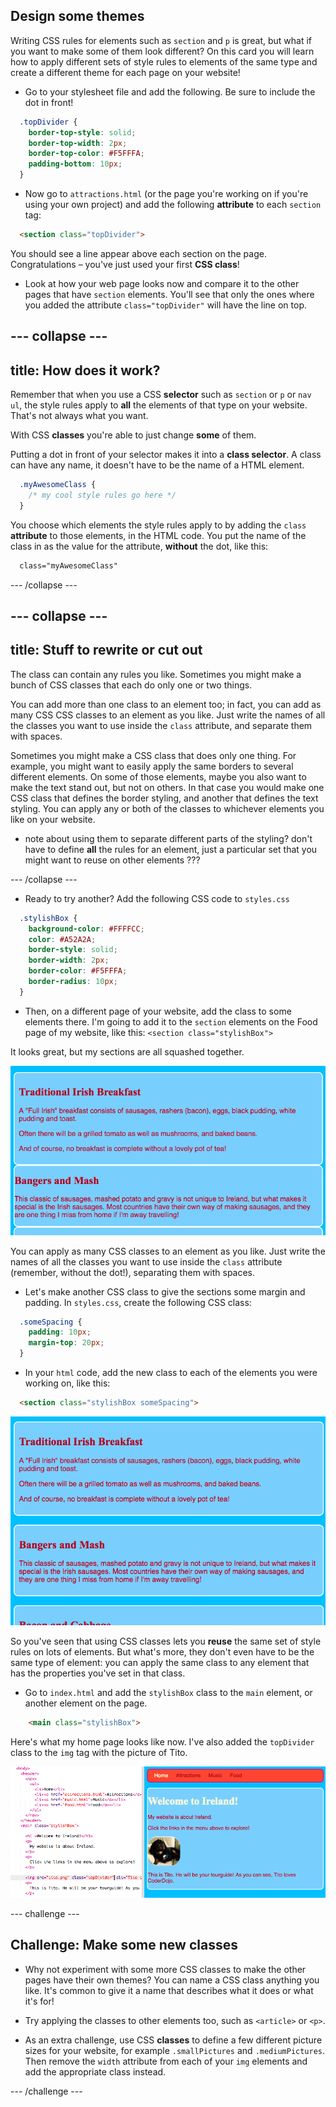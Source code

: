 ## Design some themes

Writing CSS rules for elements such as `section` and `p` is great, but what if you want to make some of them look different? On this card you will learn how to apply different sets of style rules to elements of the same type and create a different theme for each page on your website!


+ Go to your stylesheet file and add the following. Be sure to include the dot in front!
  
```css
  .topDivider {
    border-top-style: solid;
    border-top-width: 2px;
    border-top-color: #F5FFFA;
    padding-bottom: 10px;
  }
```

+ Now go to `attractions.html` \(or the page you're working on if you're using your own project\) and add the following **attribute** to each `section` tag:

```html
  <section class="topDivider">
```

You should see a line appear above each section on the page. Congratulations – you've just used your first **CSS class**!

+ Look at how your web page looks now and compare it to the other pages that have `section` elements. You'll see that only the ones where you added the attribute `class="topDivider"` will have the line on top.

--- collapse ---
---
title: How does it work?
---

Remember that when you use a CSS **selector** such as `section` or `p` or `nav ul`, the style rules apply to **all** the elements of that type on your website. That's not always what you want.

With CSS **classes** you're able to just change **some** of them. 

Putting a dot in front of your selector makes it into a **class selector**. A class can have any name, it doesn't have to be the name of a HTML element.

```css
  .myAwesomeClass {
    /* my cool style rules go here */
  }
```

You choose which elements the style rules apply to by adding the `class` **attribute** to those elements, in the HTML code. You put the name of the class in as the value for the attribute, **without** the dot, like this:

```html
  class="myAwesomeClass"
```

--- /collapse ---

--- collapse ---
---
title: Stuff to rewrite or cut out
---

The class can contain any rules you like. Sometimes you might make a bunch of CSS classes that each do only one or two things.

You can add more than one class to an element too; in fact, you can add as many CSS CSS classes to an element as you like. Just write the names of all the classes you want to use inside the `class` attribute, and separate them with spaces.

Sometimes you might make a CSS class that does only one thing. For example, you might want to easily apply the same borders to several different elements. On some of those elements, maybe you also want to make the text stand out, but not on others. In that case you would make one CSS class that defines the border styling, and another that defines the text styling. You can apply any or both of the classes to whichever elements you like on your website.

- note about using them to separate different parts of the styling? don't have to define **all** the rules for an element, just a particular set that you might want to reuse on other elements ???

--- /collapse ---

 + Ready to try another? Add the following CSS code to `styles.css`

```css
  .stylishBox {
    background-color: #FFFFCC;
    color: #A52A2A;
    border-style: solid;
    border-width: 2px;
    border-color: #F5FFFA;
    border-radius: 10px;
  }
```

+ Then, on a different page of your website, add the class to some elements there. I'm going to add it to the `section` elements on the Food page of my website, like this: `<section class="stylishBox">`

It looks great, but my sections are all squashed together.

![Nice looking sections squashed together](images/squashedSections.png)

You can apply as many CSS classes to an element as you like. Just write the names of all the classes you want to use inside the `class` attribute (remember, without the dot!), separating them with spaces.

+ Let's make another CSS class to give the sections some margin and padding. In `styles.css`, create the following CSS class:

```css
  .someSpacing {
    padding: 10px;
    margin-top: 20px;
  }
```

+ In your `html` code, add the new class to each of the elements you were working on, like this:

```html
  <section class="stylishBox someSpacing">
```

![Sections with margin and padding added](images/sectionsWithSpacing.png)

So you've seen that using CSS classes lets you **reuse** the same set of style rules on lots of elements. But what's more, they don't even have to be the same type of element: you can apply the same class to any element that has the properties you've set in that class. 

+ Go to `index.html` and add the `stylishBox` class to the `main` element, or another element on the page.

```html
    <main class="stylishBox">	
```

Here's what my home page looks like now. I've also added the `topDivider` class to the `img` tag with the picture of Tito.

![CSS classes being used on the home page](images/homePageWithClasses.png)

--- challenge ---

## Challenge: Make some new classes

+ Why not experiment with some more CSS classes to make the other pages have their own themes? You can name a CSS class anything you like. It's common to give it a name that describes what it does or what it's for!

+ Try applying the classes to other elements too, such as `<article>` or `<p>`.

+ As an extra challenge, use CSS **classes** to define a few different picture sizes for your website, for example `.smallPictures` and `.mediumPictures`. Then remove the `width` attribute from each of your `img` elements and add the appropriate class instead.

--- /challenge ---
